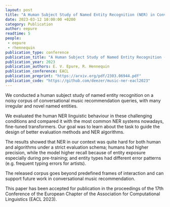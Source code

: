 ```yaml
---
layout: post
title: "A Human Subject Study of Named Entity Recognition (NER) in Conversational Music Recommendation Queries"
date: 2023-03-12 10:00:00 +0200
category: Publication
author: eepure
readtime: 5
people:
 - eepure
 - rhennequin
publication_type: conference
publication_title: "A Human Subject Study of Named Entity Recognition (NER) in Conversational Music Recommendation Queries"
publication_year: 2023
publication_authors: E. V. Epure, R. Hennequin
publication_conference: EACL
publication_preprint: "https://arxiv.org/pdf/2303.06944.pdf"
publication_code: "https://github.com/deezer/music-ner-eacl2023"
---
```


We conducted a human subject study of named entity recognition on a noisy corpus of conversational music recommendation queries, with many irregular and novel named entities.

We evaluated the human NER linguistic behaviour in these challenging conditions and compared it with the most common NER systems nowadays, fine-tuned transformers. Our goal was to learn about the task to guide the design of better evaluation methods and NER algorithms.

The results showed that NER in our context was quite hard for both human and algorithms under a strict evaluation schema;
humans had higher precision, while the model higher recall because of entity exposure especially during pre-training; and entity types had different error patterns (e.g. frequent typing errors for artists).

The released corpus goes beyond predefined frames of interaction and can support future work in conversational music recommendation.

This paper has been accepted for publication in the proceedings of the 17th Conference of the European Chapter of the Association for Computational Linguistics (EACL 2023).
